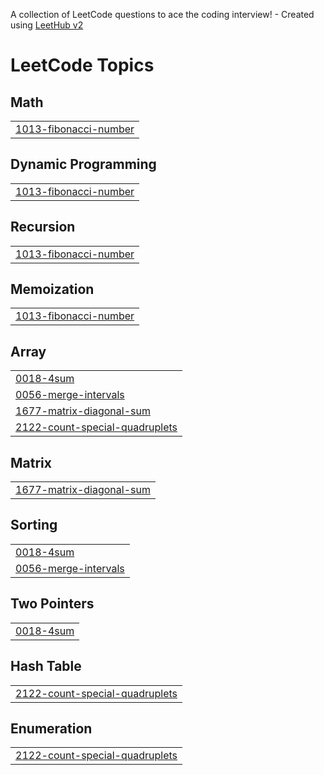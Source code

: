 A collection of LeetCode questions to ace the coding interview! - Created using [LeetHub v2](https://github.com/arunbhardwaj/LeetHub-2.0)
<!---LeetCode Topics Start-->
# LeetCode Topics
## Math
|  |
| ------- |
| [1013-fibonacci-number](https://github.com/Manoj-1022/leetcode/tree/master/1013-fibonacci-number) |
## Dynamic Programming
|  |
| ------- |
| [1013-fibonacci-number](https://github.com/Manoj-1022/leetcode/tree/master/1013-fibonacci-number) |
## Recursion
|  |
| ------- |
| [1013-fibonacci-number](https://github.com/Manoj-1022/leetcode/tree/master/1013-fibonacci-number) |
## Memoization
|  |
| ------- |
| [1013-fibonacci-number](https://github.com/Manoj-1022/leetcode/tree/master/1013-fibonacci-number) |
## Array
|  |
| ------- |
| [0018-4sum](https://github.com/Manoj-1022/leetcode/tree/master/0018-4sum) |
| [0056-merge-intervals](https://github.com/Manoj-1022/leetcode/tree/master/0056-merge-intervals) |
| [1677-matrix-diagonal-sum](https://github.com/Manoj-1022/leetcode/tree/master/1677-matrix-diagonal-sum) |
| [2122-count-special-quadruplets](https://github.com/Manoj-1022/leetcode/tree/master/2122-count-special-quadruplets) |
## Matrix
|  |
| ------- |
| [1677-matrix-diagonal-sum](https://github.com/Manoj-1022/leetcode/tree/master/1677-matrix-diagonal-sum) |
## Sorting
|  |
| ------- |
| [0018-4sum](https://github.com/Manoj-1022/leetcode/tree/master/0018-4sum) |
| [0056-merge-intervals](https://github.com/Manoj-1022/leetcode/tree/master/0056-merge-intervals) |
## Two Pointers
|  |
| ------- |
| [0018-4sum](https://github.com/Manoj-1022/leetcode/tree/master/0018-4sum) |
## Hash Table
|  |
| ------- |
| [2122-count-special-quadruplets](https://github.com/Manoj-1022/leetcode/tree/master/2122-count-special-quadruplets) |
## Enumeration
|  |
| ------- |
| [2122-count-special-quadruplets](https://github.com/Manoj-1022/leetcode/tree/master/2122-count-special-quadruplets) |
<!---LeetCode Topics End-->
